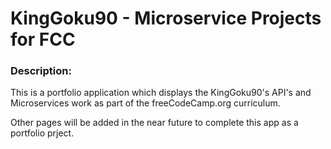 # KingGoku90 - Microservice Projects for FCC

### Description:

This is a portfolio application which displays the KingGoku90's API's and Microservices work
as part of the freeCodeCamp.org curriculum.

Other pages will be added in the near future to complete this app as a portfolio prject.